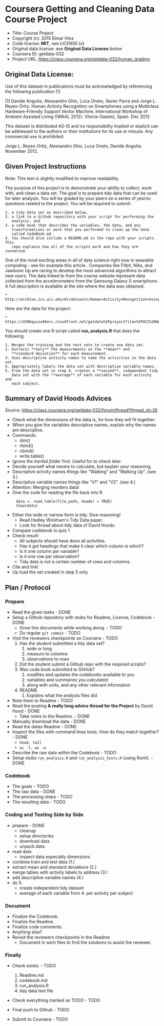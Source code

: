 # Coursera Getting and Cleaning Data Course Project

* Title: Course Project
* Copyright (c): 2015 Elmar Hinz
* Code license: **MIT**, see LICENSE.txt
* Original data license: see **Original Data License** below
* Coursera ID: getdata-032
* Project URL: https://class.coursera.org/getdata-032/human_grading

## Original Data License:

Use of this dataset in publications must be acknowledged by referencing the
following publication [1]

[1] Davide Anguita, Alessandro Ghio, Luca Oneto, Xavier Parra and
    Jorge L. Reyes-Ortiz. Human Activity Recognition on Smartphones using a
    Multiclass Hardware-Friendly Support Vector Machine. International
    Workshop of Ambient Assisted Living (IWAAL 2012). Vitoria-Gasteiz, Spain.
    Dec 2012

This dataset is distributed AS-IS and no responsibility implied or explicit
can be addressed to the authors or their institutions for its use or misuse.
Any commercial use is prohibited.

Jorge L. Reyes-Ortiz, Alessandro Ghio, Luca Oneto, Davide Anguita.
November 2012.

## Given Project Instructions

Note: This text is slightly modified to improve readability.

The purpose of this project is to demonstrate your ability to collect, work
with, and clean a data set. The goal is to prepare tidy data that can be used
for later analysis. You will be graded by your peers on a series of yes/no
questions related to the project. You will be required to submit:

    1. a tidy data set as described below,
    2. a link to a Github repository with your script for performing the
       analysis, and
    3. a code book that describes the variables, the data, and any
       transformations or work that you performed to clean up the data
       called CodeBook.md.
    4. You should also include a README.md in the repo with your scripts. This
       repo explains how all of the scripts work and how they are connected.

One of the most exciting areas in all of data science right now is wearable
computing - see for example this article . Companies like Fitbit, Nike, and
Jawbone Up are racing to develop the most advanced algorithms to attract new
users. The data linked to from the course website represent data collected
from the accelerometers from the Samsung Galaxy S smartphone. A full
description is available at the site where the data was obtained:

    * http://archive.ics.uci.edu/ml/datasets/Human+Activity+Recognition+Using+Smartphones

Here are the data for the project:

    * https://d396qusza40orc.cloudfront.net/getdata%2Fprojectfiles%2FUCI%20HAR%20Dataset.zip

You should create one R script called **run_analysis.R** that does the
following.

    1. Merges the training and the test sets to create one data set.
    2. Extracts **only** the measurements on the **mean** and
       **standard deviation** for each measurement.
    3. Uses descriptive activity names to name the activities in the data set.
    4. Appropriately labels the data set with descriptive variable names.
    5. From the data set in step 4, creates a **second**, independent tidy
       data set with the **average** of each variable for each activity and
       each subject.

## Summary of David Hoods Advices

Source: https://class.coursera.org/getdata-032/forum/thread?thread_id=26

* Check what the dimensions of the data is, for how they will fit together.
* When you give the variables descriptive names, explain why the names are
  descriptive.
* Commands:
    * dim()
    * rbind()
    * cbind()
    * write.table()
* Ignore the *inertial folder* first. Useful for to check later.
* Decide yourself what *means* to calculate, but explain your reasoning.
* Descriptive activity names things like "Walking" and "Walking Up". (see 3.)
* Descriptive variable names things like "V1" and "V2". (see 4.)
* Attention: Merging reorders data!
* Give the code for reading the file back into R.

```
     data <- read.table(file_path, header = TRUE)
     View(data)
 ```

* Either the wide or narrow form is tidy. Give reasoning!
    * Read Hadley Wickham's Tidy Data paper.
    * Look for thread about tidy data of David Hoods.
* Compare codebook in quiz 1
* Check result:
    * All subjects should have done all activities.
    * Has it got headings that make it clear which column is which?
    * Is it one column per variable?
    * Is it one row per observation?
    * Tidy data is not a certain number of rows and columns.
* Cite and link!
* Up load the set created in step 5 only.

## Plan / Protocol

### Prepare

* Read the given tasks - DONE
* Setup a Github repository with stubs for Readme,  License, Codebook - DONE
    * Grow this documents while working along. - TODO
    * Do regular `git commit` - TODO
* Visit the reviewers checkpoints on Coursera - TODO
     1. Has the student submitted a tidy data set?
        1. wide or long
        2. measurs to columns
        3. observations to rows
    2. Did the student submit a Github repo with the required scripts?
    3. Was code book submitted to GitHub?
        1. modifies and updates the codebooks available to you
        2. variables and summaries you calculated
        3. along with units, and any other relevant information
    4. README
        1. Explains what the analysis files did.
* Note them to Readme - TODO
* Read the posting **A really long advice thread for the Project**
  by David Hood - DONE
    * Take notes to the Readme. - DONE
* Manually download the data  - DONE
* Read the datas Readme - DONE
* Inspect the files with command lines tools. How do they match together? - DONE
  * `head, tail`
  * `wc -l, wc -w`
* Describe the raw data within the Codebook - TODO
* Setup stubs `run_analysis.R` and `run_analysis_tests.R` (using Runit). - DONE

### Codebook

* The goals - TODO
* The raw data - DONE
* The processing steps - TODO
* The resulting data - TODO

### Coding and Testing Side by Side

* prepare - DONE
    * cleanup
    * setup directories
    * download data
    * unpack data
* read data
    * inspect data especially dimensions
* combine train and test data (1.)
* extract mean and standard deviations (2.)
* merge tables with activity labels to address (3.)
* add descriptive variable names (4.)
* do 5.
    * create independent tidy dataset
    * average of each variable from 4. per activity per subject

### Document

* Finalize the Codebook.
* Finalize the Readme.
* Finalize code comments.
* Anything else?
* Revisit the reviewers checkpoints in the Readme
    * Document in wich files to find the solutions to assist the reviewer.

### Finally

* Check exists: - TODO
    1. Readme.md
    2. codebook.md
    3. run_analysis.R
    4. tidy data text file

* Check everything marked as TODO - TODO
* Final push to Github - TODO
* Submit to Coursera - TODO


